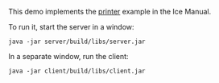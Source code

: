 This demo implements the [printer][1] example in the Ice Manual.

To run it, start the server in a window:

```
java -jar server/build/libs/server.jar
```

In a separate window, run the client:

```
java -jar client/build/libs/client.jar
```

[1]: https://doc.zeroc.com/ice/4.0/hello-world-application/writing-an-ice-application-with-java

